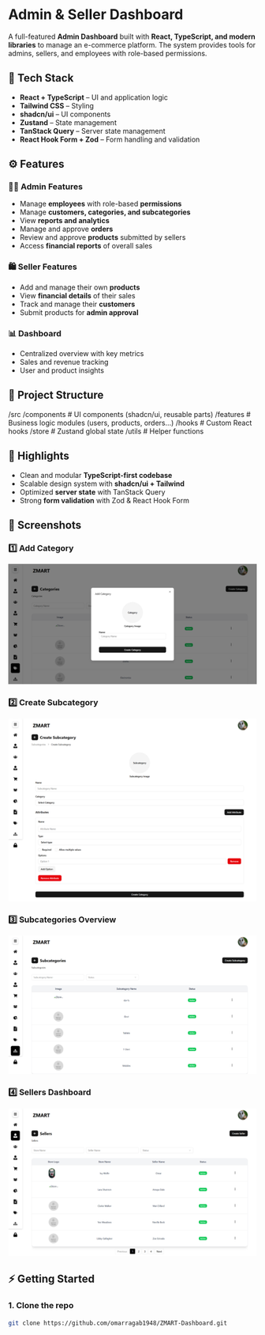 # Admin & Seller Dashboard  

A full-featured **Admin Dashboard** built with **React, TypeScript, and modern libraries** to manage an e-commerce platform. The system provides tools for admins, sellers, and employees with role-based permissions.  

## 🚀 Tech Stack  
- **React + TypeScript** – UI and application logic  
- **Tailwind CSS** – Styling  
- **shadcn/ui** – UI components  
- **Zustand** – State management  
- **TanStack Query** – Server state management  
- **React Hook Form + Zod** – Form handling and validation  

## ⚙️ Features  

### 👨‍💼 Admin Features  
- Manage **employees** with role-based **permissions**  
- Manage **customers, categories, and subcategories**  
- View **reports and analytics**  
- Manage and approve **orders**  
- Review and approve **products** submitted by sellers  
- Access **financial reports** of overall sales  

### 🛍️ Seller Features  
- Add and manage their own **products**  
- View **financial details** of their sales  
- Track and manage their **customers**  
- Submit products for **admin approval**  

### 📊 Dashboard  
- Centralized overview with key metrics  
- Sales and revenue tracking  
- User and product insights  

## 📂 Project Structure
/src
  /components   # UI components (shadcn/ui, reusable parts)
  /features     # Business logic modules (users, products, orders...)
  /hooks        # Custom React hooks
  /store        # Zustand global state
  /utils        # Helper functions

## 🔑 Highlights
- Clean and modular **TypeScript-first codebase**
- Scalable design system with **shadcn/ui + Tailwind**
- Optimized **server state** with TanStack Query
- Strong **form validation** with Zod & React Hook Form

## 📸 Screenshots

### 1️⃣ Add Category
![Add Category](screenshots/add-category.png)

### 2️⃣ Create Subcategory
![Create Subcategory](screenshots/create-subcategory.png)

### 3️⃣ Subcategories Overview
![Subcategories Overview](screenshots/subcategories.png)

### 4️⃣ Sellers Dashboard
![Sellers Dashboard](screenshots/sellers.png)


## ⚡️ Getting Started

### 1. Clone the repo
```bash
git clone https://github.com/omarragab1948/ZMART-Dashboard.git
